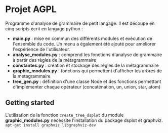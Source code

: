 # Projet AGPL
Programme d'analyse de grammaire de petit langage. Il est découpé
en cinq scripts écrit en langage python :
- **main.py** : mise en commun des différents modules et exécution de l'ensemble du code. 
Un menu a également été ajouté pour améliorer l'expérience de l'utilisateur.
- **analyse_modules.py** : comprend les fonctions d'analyse de grammaire à partir des règles de la métagrammaire
- **constantes.py** : création et stockage des règles de la métagrammaire
- **graphic_modules.py** : fonctions qui permettent d'afficher les arbres de la metagrammaire 
- **tree_gen.py** : définition d'une classe Node et des fonctions permettant d'implémenter chaque opérateur (concaténation, un, union, star, atom)

## Getting started
L'utilisation de la fonction `create_tree_dsplot` du module **graphic_modules.py** nécessite l'installation
du package dsplot et graphviz. <br>
`apt-get install graphviz libgraphviz-dev` <br>

